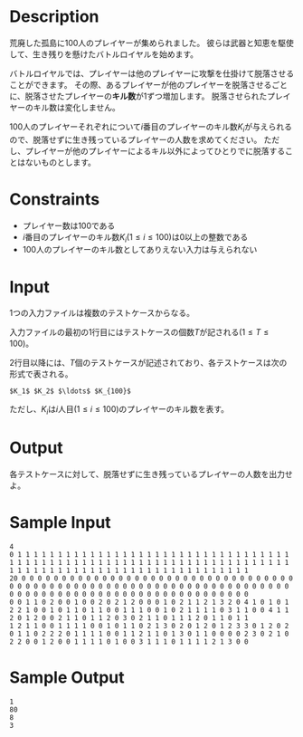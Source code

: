 # Description

荒廃した孤島に100人のプレイヤーが集められました。
彼らは武器と知恵を駆使して、生き残りを懸けたバトルロイヤルを始めます。

バトルロイヤルでは、プレイヤーは他のプレイヤーに攻撃を仕掛けて脱落させることができます。
その際、あるプレイヤーが他のプレイヤーを脱落させるごとに、脱落させたプレイヤーの**キル数**が1ずつ増加します。
脱落させられたプレイヤーのキル数は変化しません。

100人のプレイヤーそれぞれについて$i$番目のプレイヤーのキル数$K_i$が与えられるので、脱落せずに生き残っているプレイヤーの人数を求めてください。
ただし、プレイヤーが他のプレイヤーによるキル以外によってひとりでに脱落することはないものとします。

# Constraints

- プレイヤー数は$100$である
- $i$番目のプレイヤーのキル数$K_i (1 \leq i \leq 100)$は0以上の整数である
- 100人のプレイヤーのキル数としてありえない入力は与えられない

# Input

1つの入力ファイルは複数のテストケースからなる。

入力ファイルの最初の1行目にはテストケースの個数$T$が記される$(1 \leq T \leq 100)$。

2行目以降には、$T$個のテストケースが記述されており、各テストケースは次の形式で表される。

```
$K_1$ $K_2$ $\ldots$ $K_{100}$
```

ただし、$K_i$は$i$人目$(1 \leq i \leq 100)$のプレイヤーのキル数を表す。

# Output

各テストケースに対して、脱落せずに生き残っているプレイヤーの人数を出力せよ。

# Sample Input

```
4
0 1 1 1 1 1 1 1 1 1 1 1 1 1 1 1 1 1 1 1 1 1 1 1 1 1 1 1 1 1 1 1 1 1 1 1 1 1 1 1 1 1 1 1 1 1 1 1 1 1 1 1 1 1 1 1 1 1 1 1 1 1 1 1 1 1 1 1 1 1 1 1 1 1 1 1 1 1 1 1 1 1 1 1 1 1 1 1 1 1 1 1 1 1 1 1 1 1 1 1
20 0 0 0 0 0 0 0 0 0 0 0 0 0 0 0 0 0 0 0 0 0 0 0 0 0 0 0 0 0 0 0 0 0 0 0 0 0 0 0 0 0 0 0 0 0 0 0 0 0 0 0 0 0 0 0 0 0 0 0 0 0 0 0 0 0 0 0 0 0 0 0 0 0 0 0 0 0 0 0 0 0 0 0 0 0 0 0 0 0 0 0 0 0 0 0 0 0 0 0
0 0 1 1 0 2 0 0 1 0 0 2 0 2 1 2 0 0 0 1 0 2 1 1 2 1 3 2 0 4 1 0 1 0 1 2 2 1 0 0 1 0 1 1 0 1 1 0 0 1 1 1 0 0 1 0 2 1 1 1 1 0 3 1 1 0 0 4 1 1 2 0 1 2 0 0 2 1 1 0 1 1 2 0 3 0 2 1 1 0 1 1 1 2 0 1 1 0 1 1
1 2 1 1 0 0 1 1 1 1 0 0 1 0 1 1 0 2 1 3 0 2 0 1 2 0 1 2 3 3 0 1 2 0 2 0 1 1 0 2 2 2 0 1 1 1 1 0 0 1 1 2 1 1 0 1 3 0 1 1 0 0 0 0 2 3 0 2 1 0 2 2 0 0 1 2 0 0 1 1 1 1 0 1 0 0 3 1 1 1 0 1 1 1 1 2 1 3 0 0
```

# Sample Output

```
1
80
8
3
```
